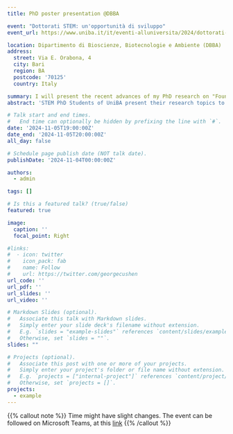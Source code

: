 ```yaml
---
title: PhD poster presentation @DBBA

event: "Dottorati STEM: un'opportunità di sviluppo"
event_url: https://www.uniba.it/it/eventi-alluniversita/2024/dottorati-stem-2

location: Dipartimento di Bioscienze, Biotecnologie e Ambiente (DBBA) 
address:
  street: Via E. Orabona, 4
  city: Bari
  region: BA
  postcode: '70125'
  country: Italy

summary: I will present the recent advances of my PhD research on "Foundation Models for Automatic Labeling in Software Engineering".
abstract: 'STEM PhD Students of UniBA present their research topics to the academic community, the stakeholders and the master students.'

# Talk start and end times.
#   End time can optionally be hidden by prefixing the line with `#`.
date: '2024-11-05T19:00:00Z'
date_end: '2024-11-05T20:00:00Z'
all_day: false

# Schedule page publish date (NOT talk date).
publishDate: '2024-11-04T00:00:00Z'

authors:
  - admin

tags: []

# Is this a featured talk? (true/false)
featured: true

image:
  caption: ''
  focal_point: Right

#links:
#  - icon: twitter
#    icon_pack: fab
#    name: Follow
#    url: https://twitter.com/georgecushen
url_code: ''
url_pdf: ''
url_slides: ''
url_video: ''

# Markdown Slides (optional).
#   Associate this talk with Markdown slides.
#   Simply enter your slide deck's filename without extension.
#   E.g. `slides = "example-slides"` references `content/slides/example-slides.md`.
#   Otherwise, set `slides = ""`.
slides: ""

# Projects (optional).
#   Associate this post with one or more of your projects.
#   Simply enter your project's folder or file name without extension.
#   E.g. `projects = ["internal-project"]` references `content/project/deep-learning/index.md`.
#   Otherwise, set `projects = []`.
projects:
  - example
---
```


{{% callout note %}}
Time might have slight changes. The event can be followed on Microsoft Teams, at this [link](https://teams.microsoft.com/l/meetup-join/19%3ab1dcfc8b1cd5474f8afff058cba1e5bf%40thread.tacv2/1718917514670?context=%7b%22Tid%22%3a%22c6328dc3-afdf-40ce-846d-326eead86d49%22%2c%22Oid%22%3a%2238f80719-1409-4a9b-9856-57e32bce6bdf%22%7d) 
{{% /callout %}}